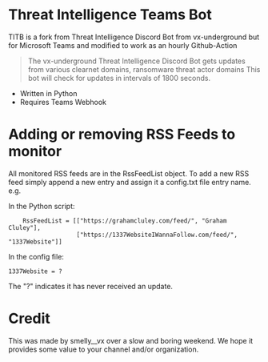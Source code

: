 # Threat Intelligence Teams Bot

TITB is a fork from Threat Intelligence Discord Bot from vx-underground but for Microsoft Teams and modified to work as an hourly Github-Action 

 
> The vx-underground Threat Intelligence Discord Bot gets updates from various clearnet domains, ransomware threat actor domains This bot will check for updates in intervals of 1800 seconds.

* Written in Python 
* Requires Teams Webhook

# Adding or removing RSS Feeds to monitor
All monitored RSS feeds are in the RssFeedList object. To add a new RSS feed simply append a new entry and assign it a config.txt file entry name. e.g.

In the Python script:
```
    RssFeedList = [["https://grahamcluley.com/feed/", "Graham Cluley"],
                   ["https://1337WebsiteIWannaFollow.com/feed/", "1337Website"]]
```

In the config file:
```
1337Website = ?
```
The "?" indicates it has never received an update.

# Credit
This was made by smelly__vx over a slow and boring weekend. We hope it provides some value to your channel and/or organization.
